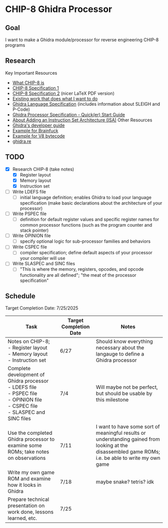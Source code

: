 # CHIP-8 Ghidra Processor

## Goal
I want to make a Ghidra module/processor for reverse engineering CHIP-8 programs

## Research
Key Important Resources
- [What CHIP-8 is](https://en.m.wikipedia.org/wiki/CHIP-8)
- [CHIP-8 Specification 1](http://devernay.free.fr/hacks/chip8/C8TECH10.HTM)
- [CHIP-8 Specification 2](https://www.cs.columbia.edu/~sedwards/classes/2016/4840-spring/designs/Chip8.pdf) (nicer LaTeX PDF version)
- [Existing work that does what I want to do](https://github.com/beardypig/ghidra-chip8)
- [Ghidra Language Specification](https://ghidra.re/ghidra_docs/languages/index.html) (includes information about SLEIGH and P-Code)
- [Ghidra Processor Specification - Quick(er) Start Guide](https://github.com/joeferg425/ghidra_proc_spec)
- [About Adding an Instruction Set Architecture (ISA)](https://www.l3harris.com/newsroom/editorial/2025/01/expanding-dragon-adding-isa-ghidra)
Other Resources
- [Ghidra's developer guide](https://github.com/NationalSecurityAgency/ghidra/blob/master/DevGuide.md)
- [Example for Brainfuck](https://spinsel.dev/2020/06/17/ghidra-brainfuck-processor-1.html)
- [Example for V8 bytecode](https://swarm.ptsecurity.com/creating-a-ghidra-processor-module-in-sleigh-using-v8-bytecode-as-an-example/)
- [ghidra.re](https://ghidra.re/)

## TODO
- [X] Research CHIP-8 (take notes)
	- [X] Register layout
	- [X] Memory layout
	- [X] Instruction set
- [ ] Write LDEFS file
	- [ ] initial language definition; enables Ghidra to load your language specification (make basic declarations about the architecture of your processor)
- [ ] Write PSPEC file
	- [ ] definition for default register values and specific register names for common processor functions (such as the program counter and stack pointer)
- [ ] Write OPINION file
	- [ ] specify optional logic for sub-processor families and behaviors
- [ ] Write CSPEC file
	- [ ] compiler specification; define default aspects of your processor your compiler will use
- [ ] Write SLASPEC and SINC files
	- [ ] "This is where the memory, registers, opcodes, and opcode functionality are all defined"; "the meat of the processor specification"

## Schedule

Target Completion Date: 7/25/2025

| Task                                                                                                                                   | Target Completion Date | Notes                                                                                                                                                |
| -------------------------------------------------------------------------------------------------------------------------------------- | ---------------------- | ---------------------------------------------------------------------------------------------------------------------------------------------------- |
| Notes on CHIP-8; <br>- Register layout<br>- Memory layout<br>- Instruction set                                                         | 6/27                   | Should know everything necessary about the langauge to define a Ghidra processor                                                                     |
| Complete development of Ghidra processor<br>- LDEFS file<br>- PSPEC file<br>- OPINION file<br>- CSPEC file<br>- SLASPEC and SINC files | 7/4                    | Will maybe not be perfect, but should be usable by this milestone                                                                                    |
| Use the completed Ghidra processor to examine some ROMs; take notes on observations                                                    | 7/11                   | I want to have some sort of meaningful results or understanding gained from looking at the disassembled game ROMs; i.e. be able to write my own game |
| Write my own game ROM and examine how it looks in Ghidra                                                                               | 7/18                   | maybe snake? tetris? idk                                                                                                                             |
| Prepare technical presentation on work done, lessons learned, etc.                                                                     | 7/25                   |                                                                                                                                                      |